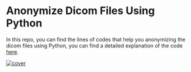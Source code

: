 

# Anonymize Dicom Files Using Python

In this repo, you can find the lines of codes that help you anonymizing the dicom files using Python, you can find a detailed explanation of the code [here](https://pycad.co/dicom-anonymization-using-python/).

[![cover](https://user-images.githubusercontent.com/37108394/201541294-1e69effb-76cf-4220-ac6e-e4c908238dff.png)](https://youtu.be/M8kGQfN8MgU)
